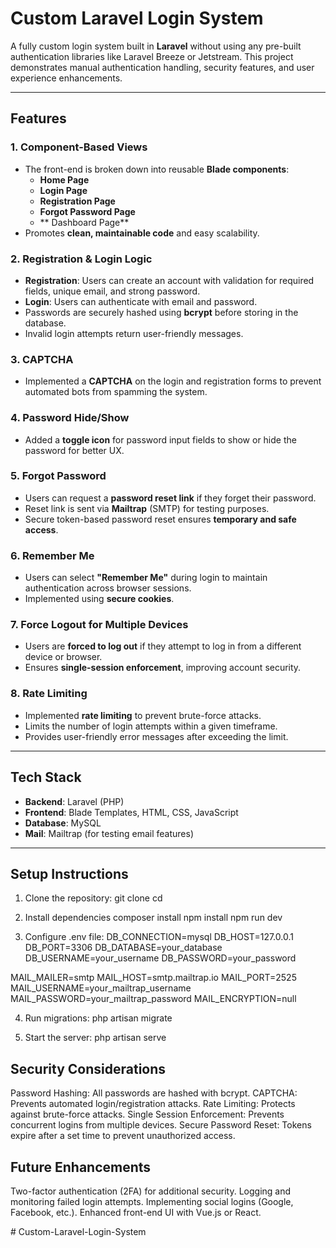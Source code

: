# Custom Laravel Login System

A fully custom login system built in **Laravel** without using any pre-built authentication libraries like Laravel Breeze or Jetstream. This project demonstrates manual authentication handling, security features, and user experience enhancements.

---

## Features

### 1. Component-Based Views
- The front-end is broken down into reusable **Blade components**:
  - **Home Page**
  - **Login Page**
  - **Registration Page**
  - **Forgot Password Page**
  - ** Dashboard Page**
- Promotes **clean, maintainable code** and easy scalability.

### 2. Registration & Login Logic
- **Registration**: Users can create an account with validation for required fields, unique email, and strong password.
- **Login**: Users can authenticate with email and password.
- Passwords are securely hashed using **bcrypt** before storing in the database.
- Invalid login attempts return user-friendly messages.

### 3. CAPTCHA
- Implemented a **CAPTCHA** on the login and registration forms to prevent automated bots from spamming the system.

### 4. Password Hide/Show
- Added a **toggle icon** for password input fields to show or hide the password for better UX.

### 5. Forgot Password
- Users can request a **password reset link** if they forget their password.
- Reset link is sent via **Mailtrap** (SMTP) for testing purposes.
- Secure token-based password reset ensures **temporary and safe access**.

### 6. Remember Me
- Users can select **"Remember Me"** during login to maintain authentication across browser sessions.
- Implemented using **secure cookies**.

### 7. Force Logout for Multiple Devices
- Users are **forced to log out** if they attempt to log in from a different device or browser.
- Ensures **single-session enforcement**, improving account security.

### 8. Rate Limiting
- Implemented **rate limiting** to prevent brute-force attacks.
- Limits the number of login attempts within a given timeframe.
- Provides user-friendly error messages after exceeding the limit.

---

## Tech Stack

- **Backend**: Laravel (PHP)
- **Frontend**: Blade Templates, HTML, CSS, JavaScript
- **Database**: MySQL
- **Mail**: Mailtrap (for testing email features)

---

## Setup Instructions

1. Clone the repository:
git clone <repository-url>
cd <project-directory>

2. Install dependencies
composer install
npm install
npm run dev

3. Configure .env file:
DB_CONNECTION=mysql
DB_HOST=127.0.0.1
DB_PORT=3306
DB_DATABASE=your_database
DB_USERNAME=your_username
DB_PASSWORD=your_password

MAIL_MAILER=smtp
MAIL_HOST=smtp.mailtrap.io
MAIL_PORT=2525
MAIL_USERNAME=your_mailtrap_username
MAIL_PASSWORD=your_mailtrap_password
MAIL_ENCRYPTION=null

4. Run migrations:
php artisan migrate

5. Start the server:
php artisan serve

## Security Considerations
Password Hashing: All passwords are hashed with bcrypt.
CAPTCHA: Prevents automated login/registration attacks.
Rate Limiting: Protects against brute-force attacks.
Single Session Enforcement: Prevents concurrent logins from multiple devices.
Secure Password Reset: Tokens expire after a set time to prevent unauthorized access.

## Future Enhancements
Two-factor authentication (2FA) for additional security.
Logging and monitoring failed login attempts.
Implementing social logins (Google, Facebook, etc.).
Enhanced front-end UI with Vue.js or React.

#   C u s t o m - L a r a v e l - L o g i n - S y s t e m 
 
 
